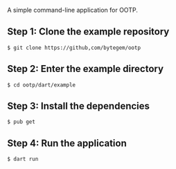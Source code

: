 A simple command-line application for OOTP.

## Step 1: Clone the example repository

    $ git clone https://github,com/bytegem/ootp

## Step 2: Enter the example directory

    $ cd ootp/dart/example

## Step 3: Install the dependencies

    $ pub get

## Step 4: Run the application

    $ dart run